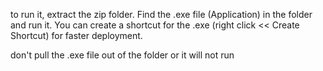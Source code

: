 to run it, extract the zip folder. Find the .exe file (Application) in the folder and run it. You can create a shortcut for the .exe (right click << Create Shortcut) for faster deployment.

don't pull the .exe file out of the folder or it will not run

